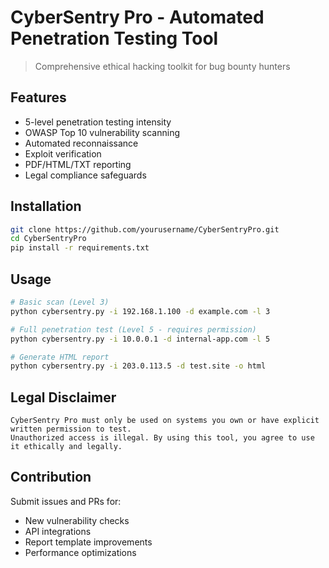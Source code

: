 # CyberSentry Pro - Automated Penetration Testing Tool

> Comprehensive ethical hacking toolkit for bug bounty hunters

## Features
- 5-level penetration testing intensity
- OWASP Top 10 vulnerability scanning
- Automated reconnaissance
- Exploit verification
- PDF/HTML/TXT reporting
- Legal compliance safeguards

## Installation
```bash
git clone https://github.com/yourusername/CyberSentryPro.git
cd CyberSentryPro
pip install -r requirements.txt
```

## Usage
```bash
# Basic scan (Level 3)
python cybersentry.py -i 192.168.1.100 -d example.com -l 3

# Full penetration test (Level 5 - requires permission)
python cybersentry.py -i 10.0.0.1 -d internal-app.com -l 5

# Generate HTML report
python cybersentry.py -i 203.0.113.5 -d test.site -o html
```

## Legal Disclaimer
```legal
CyberSentry Pro must only be used on systems you own or have explicit written permission to test. 
Unauthorized access is illegal. By using this tool, you agree to use it ethically and legally.
```

## Contribution
Submit issues and PRs for:
- New vulnerability checks
- API integrations
- Report template improvements
- Performance optimizations
